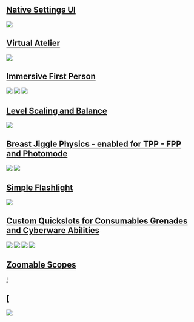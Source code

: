 

## [Native Settings UI](https://www.nexusmods.com/cyberpunk2077/mods/3518)
![](https://cdn.jsdelivr.net/gh/justarandomguyintheinternet/keanuWheeze/nativeSettingsImages/main.gif)

## [Virtual Atelier](https://www.nexusmods.com/cyberpunk2077/mods/2987)
![](https://s2.gifyu.com/images/ezgif.com-video-to-gifde3b2c1ceec906ca.gif)

## [Immersive First Person](https://www.nexusmods.com/cyberpunk2077/mods/2675)
![](https://s3.bona.cafe/pub/nexus/ifp1_low.gif) ![](https://s3.bona.cafe/pub/nexus/ifp2_low.gif)
![](https://s3.bona.cafe/pub/nexus/ifp5.gif)

## [Level Scaling and Balance](https://www.nexusmods.com/cyberpunk2077/mods/1712)
![](https://media.giphy.com/media/Ul1pfEvawMsRE0dUgW/giphy.gif)

## [Breast Jiggle Physics - enabled for TPP - FPP and Photomode](https://www.nexusmods.com/cyberpunk2077/mods/3339)
![](https://staticdelivery.nexusmods.com/mods/3333/images/3339/3339-1634738529-576013403.gif)
![](https://staticdelivery.nexusmods.com/mods/3333/images/3339/3339-1634738547-2077129242.gif) 

## [Simple Flashlight](https://www.nexusmods.com/cyberpunk2077/mods/2913)
![](https://media.giphy.com/media/ZXAbQ3lNP6M1Mswa7C/giphy.gif)

## [Custom Quickslots for Consumables Grenades and Cyberware Abilities](https://www.nexusmods.com/cyberpunk2077/mods/3096)
![](https://media2.giphy.com/media/oQqgA6TB0DC0GBewg2/giphy.gif) 
![](https://media2.giphy.com/media/v4jBGzyx1ziXEuWvhB/giphy.gif)
![](https://media.giphy.com/media/ugucjIVdxiVLi5yxzG/giphy-downsized-large.gif)
![](https://media2.giphy.com/media/wL4pFJF1Nvbh3ZXlwA/giphy.gif)

## [Zoomable Scopes](https://www.nexusmods.com/cyberpunk2077/mods/3543)
[!](https://s11.gifyu.com/images/Scopes.gif)

## [
![](https://media.giphy.com/media/6y2Ohl8S1y7uX9Lt8A/giphy.gif)
